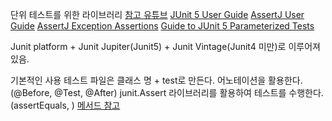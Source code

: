 단위 테스트를 위한 라이브러리
[참고 유튜브](https://www.youtube.com/watch?v=tyZMdwT3rIY&t=907s)
[JUnit 5 User Guide](https://junit.org/junit5/docs/current/user-guide)
[AssertJ User Guide](https://assertj.github.io/doc)
[AssertJ Exception Assertions](https://www.baeldung.com/assertj-exception-assertion)
[Guide to JUnit 5 Parameterized Tests](https://www.baeldung.com/parameterized-tests-junit-5)


Junit platform + Junit Jupiter(Junit5) + Junit Vintage(Junit4 미만)로 이루어져있음. 


기본적인 사용
테스트 파일은 클래스 명 + test로 만든다.
어노테이션을 활용한다.(@Before, @Test, @After)
junit.Assert 라이브러리를 활용하여 테스트를 수행한다.(assertEquals, ) [메서드 참고](https://has3ong.github.io/programming/java-junit5assert/)


